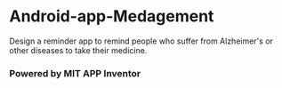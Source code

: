 # Android-app-Medagement
Design a reminder app to remind people who suffer from  Alzheimer's or other diseases to take their medicine.

### Powered by MIT APP Inventor
